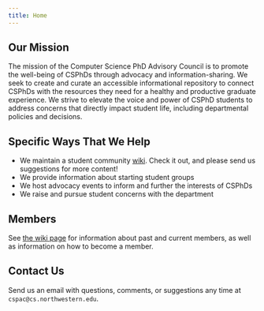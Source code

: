 ```yaml
---
title: Home
---
```

## Our Mission
The mission of the Computer Science PhD Advisory Council is to promote the well-being of CSPhDs through advocacy and information-sharing. We seek to create and curate an accessible informational repository to connect CSPhDs with the resources they need for a healthy and productive graduate experience. We strive to elevate the voice and power of CSPhD students to address concerns that directly impact student life, including departmental policies and decisions.

## Specific Ways That We Help
- We maintain a student community [wiki](https://github.com/nu-cspac/nu-cspac-wiki/wiki). Check it out, and please send us suggestions for more content!
- We provide information about starting student groups
- We host advocacy events to inform and further the interests of CSPhDs
- We raise and pursue student concerns with the department


## Members
See [the wiki page](https://github.com/nu-cspac/nu-cs/wiki/CSPAC-members) for information about past and current members, as well as information on how to become a member.

## Contact Us
Send us an email with questions, comments, or suggestions any time at `cspac@cs.northwestern.edu`.
